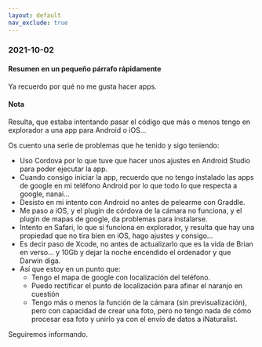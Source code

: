 ```yaml
---
layout: default
nav_exclude: true
---
```

### 2021-10-02

#### Resumen en un pequeño párrafo rápidamente
Ya recuerdo por qué no me gusta hacer apps.
#### Nota
Resulta, que estaba intentando pasar el código que más o menos tengo en explorador a una app para Android o iOS...

Os cuento una serie de problemas que he tenido y sigo teniendo:
- Uso Cordova por lo que tuve que hacer unos ajustes en Android Studio para poder ejecutar la app.
- Cuando consigo iniciar la app, recuerdo que no tengo instalado las apps de google en mi teléfono Android por lo que todo lo que respecta a google, nanai...
- Desisto en mi intento con Android no antes de pelearme con Graddle.
- Me paso a iOS, y el plugin de córdova de la cámara no funciona, y el plugin de mapas de google, da problemas para instalarse.
- Intento en Safari, lo que sí funciona en explorador, y resulta que hay una propiedad que no tira bien en iOS, hago ajustes y consigo...
- Es decir paso de Xcode, no antes de actualizarlo que es la vida de Brian en verso... y 10Gb y dejar la noche encendido el ordenador y que Darwin diga.
- Así que estoy en un punto que:
	- Tengo el mapa de google con localización del teléfono.
	- Puedo rectificar el punto de localización para afinar el naranjo en cuestión
	- Tengo más o menos la función de la cámara (sin previsualización), pero con capacidad de crear una foto, pero no tengo nada de cómo procesar esa foto y unirlo ya con el envío de datos a iNaturalist.


Seguiremos informando.